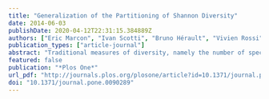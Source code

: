 ```yaml
---
title: "Generalization of the Partitioning of Shannon Diversity"
date: 2014-06-03
publishDate: 2020-04-12T22:31:15.384889Z
authors: ["Eric Marcon", "Ivan Scotti", "Bruno Hérault", "Vivien Rossi", "Gabriel Lang"]
publication_types: ["article-journal"]
abstract: "Traditional measures of diversity, namely the number of species as well as Simpson's and Shannon's indices, are particular cases of Tsallis entropy. Entropy decomposition, i.e. decomposing gamma entropy into alpha and beta components, has been previously derived in the literature. We propose a generalization of the additive decomposition of Shannon entropy applied to Tsallis entropy. We obtain a self-contained definition of beta entropy as the information gain brought by the knowledge of each community composition. We propose a correction of the estimation bias allowing to estimate alpha, beta and gamma entropy from the data and eventually convert them into true diversity. We advocate additive decomposition in complement of multiplicative partitioning to allow robust estimation of biodiversity."
featured: false
publication: "*Plos One*"
url_pdf: "http://journals.plos.org/plosone/article?id=10.1371/journal.pone.0090289"
doi: "10.1371/journal.pone.0090289"
---
```


<span class="__dimensions_badge_embed__" data-doi="10.1371/journal.pone.0090289"></span><script async src="https://badge.dimensions.ai/badge.js" charset="utf-8"></script>
